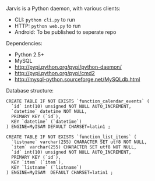 Jarvis is a Python daemon, with various clients:

- CLI: `python cli.py` to run
- HTTP: `python web.py` to run
- Android: To be published to seperate repo


Dependencies:

- Python 2.5+
- MySQL
- http://pypi.python.org/pypi/python-daemon/
- http://pypi.python.org/pypi/cmd2
- http://mysql-python.sourceforge.net/MySQLdb.html


Database structure:

    CREATE TABLE IF NOT EXISTS `function_calendar_events` (
      `id` int(10) unsigned NOT NULL AUTO_INCREMENT,
      `datetime` datetime NOT NULL,
      PRIMARY KEY (`id`),
      KEY `datetime` (`datetime`)
    ) ENGINE=MyISAM DEFAULT CHARSET=latin1 ;
    
    CREATE TABLE IF NOT EXISTS `function_list_items` (
      `listname` varchar(255) CHARACTER SET utf8 NOT NULL,
      `item` varchar(255) CHARACTER SET utf8 NOT NULL,
      `id` int(10) unsigned NOT NULL AUTO_INCREMENT,
      PRIMARY KEY (`id`),
      KEY `item` (`item`),
      KEY `listname` (`listname`)
    ) ENGINE=MyISAM  DEFAULT CHARSET=latin1 ;
